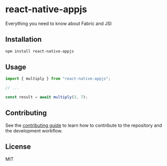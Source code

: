 # react-native-appjs

Everything you need to know about Fabric and JSI

## Installation

```sh
npm install react-native-appjs
```

## Usage

```js
import { multiply } from "react-native-appjs";

// ...

const result = await multiply(3, 7);
```

## Contributing

See the [contributing guide](CONTRIBUTING.md) to learn how to contribute to the repository and the development workflow.

## License

MIT
